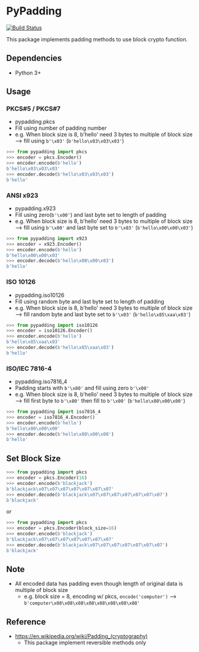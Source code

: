 # PyPadding

[![Build Status](https://travis-ci.org/blinglnav/pypadding.svg?branch=master)](https://travis-ci.org/blinglnav/pypadding)

This package implements padding methods to use block crypto function.

## Dependencies

* Python 3+

## Usage

### PKCS#5 / PKCS#7
* pypadding.pkcs
* Fill using number of padding number
* e.g. When block size is 8, b'hello' need 3 bytes to multiple of block size --> fill using `b'\x03'` (`b'hello\x03\x03\x03'`)

```python
>>> from pypadding import pkcs
>>> encoder = pkcs.Encoder()
>>> encoder.encode(b'hello')
b'hello\x03\x03\x03'
>>> encoder.decode(b'hello\x03\x03\x03')
b'hello'
```

### ANSI x923
* pypadding.x923
* Fill using zero(`b'\x00'`) and last byte set to length of padding
* e.g. When block size is 8, b'hello' need 3 bytes to multiple of block size --> fill using `b'\x00'` and last byte set to `b'\x03'` (`b'hello\x00\x00\x03'`)

```python
>>> from pypadding import x923
>>> encoder = x923.Encoder()
>>> encoder.encode(b'hello')
b'hello\x00\x00\x03'
>>> encoder.decode(b'hello\x00\x00\x03')
b'hello'
```

### ISO 10126
* pypadding.iso10126
* Fill using random byte and last byte set to length of padding
* e.g. When block size is 8, b'hello' need 3 bytes to multiple of block size --> fill random byte and last byte set to `b'\x03'` (`b'hello\x85\xaa\x03'`)

```python
>>> from pypadding import iso10126
>>> encoder = iso10126.Encoder()
>>> encoder.encode(b'hello')
b'hello\x85\xaa\x03'
>>> encoder.decode(b'hello\x85\xaa\x03')
b'hello'
```

### ISO/IEC 7816-4
* pypadding.iso7816_4
* Padding starts with `b'\x80'` and fill using zero `b'\x00'`
* e.g. When block size is 8, b'hello' need 3 bytes to multiple of block size --> fill first byte to `b'\x80'` then fill to `b'\x00'` (`b'hello\x80\x00\x00'`)

```python
>>> from pypadding import iso7816_4
>>> encoder = iso7816_4.Encoder()
>>> encoder.encode(b'hello')
b'hello\x80\x00\x00'
>>> encoder.decode(b'hello\x80\x00\x00')
b'hello'
```

## Set Block Size

```python
>>> from pypadding import pkcs
>>> encoder = pkcs.Encoder(16)
>>> encoder.encode(b'blackjack')
b'blackjack\x07\x07\x07\x07\x07\x07\x07'
>>> encoder.decode(b'blackjack\x07\x07\x07\x07\x07\x07\x07')
b'blackjack'
```

or

```python
>>> from pypadding import pkcs
>>> encoder = pkcs.Encoder(block_size=16)
>>> encoder.encode(b'blackjack')
b'blackjack\x07\x07\x07\x07\x07\x07\x07'
>>> encoder.decode(b'blackjack\x07\x07\x07\x07\x07\x07\x07')
b'blackjack'
```


## Note
* All encoded data has padding even though length of original data is multiple of block size
    * e.g. block size = 8, encoding w/ pkcs, `encode('computer')` --> `b'computer\x08\x08\x08\x08\x08\x08\x08\x08'`


## Reference
* https://en.wikipedia.org/wiki/Padding_(cryptography)
    * This package implement reversible methods only
